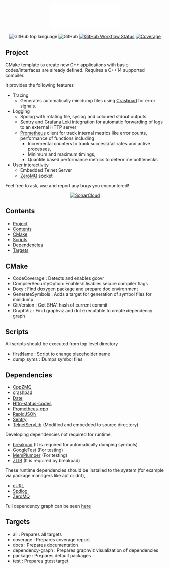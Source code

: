 <div align="center" width="50">
<img src=doc/logo.png>

![GitHub top language](https://img.shields.io/github/languages/top/egecetin/Repo-Init)
![GitHub](https://img.shields.io/github/license/egecetin/Repo-Init)
[![GitHub Workflow Status](https://img.shields.io/github/actions/workflow/status/egecetin/Repo-Init/build_and_test.yml?label=Actions&branch=master&logo=github)](https://github.com/egecetin/Repo-Init/actions/workflows/build_and_test.yml)
[![Coverage](https://sonarcloud.io/api/project_badges/measure?project=egecetin_Repo-Init&metric=coverage)](https://sonarcloud.io/summary/new_code?id=egecetin_Repo-Init)
</div>

## Project
CMake template to create new C++ applications with basic codes/interfaces are already defined. Requires a C++14 supported compiler.

It provides the following features
  - Tracing
    - Generates automatically minidump files using [Crashpad](https://chromium.googlesource.com/crashpad/crashpad/) for error signals.
  - Logging
    - Spdlog with rotating file, syslog and coloured stdout outputs
    - [Sentry](https://sentry.io/) and [Grafana Loki](https://grafana.com/oss/loki/) integration for automatic forwarding of logs to an external HTTP server
    - [Prometheus](https://prometheus.io/) client for track internal metrics like error counts, performance of functions including
      - Incremental counters to track success/fail rates and active processes,
      - Minimum and maximum timings,
      - Quantile based performance metrics to determine bottlenecks
  - User interactivity
    - Embedded Telnet Server
    - [ZeroMQ](https://zeromq.org/) socket

Feel free to ask, use and report any bugs you encountered!

<div align="center" width="50">

[![SonarCloud](https://sonarcloud.io/images/project_badges/sonarcloud-orange.svg)](https://sonarcloud.io/summary/new_code?id=egecetin_Repo-Init)
</div>

## Contents

- [Project](#project)
- [Contents](#contents)
- [CMake](#cmake)
- [Scripts](#scripts)
- [Dependencies](#dependencies)
- [Targets](#targets)

## CMake

- CodeCoverage          : Detects and enables gcovr
- CompilerSecurityOption: Enables/Disables secure compiler flags
- Doxy                  : Find doxygen package and prepare doc environment
- GenerateSymbols       : Adds a target for generation of symbol files for minidump
- GitVersion            : Get SHA1 hash of current commit
- GraphViz              : Find graphviz and dot executable to create dependency graph

## Scripts

All scripts should be executed from top level directory

- firstName             : Script to change placeholder name
- dump_syms             : Dumps symbol files

## Dependencies

 - [CppZMQ](https://github.com/zeromq/cppzmq.git)
 - [crashpad](https://chromium.googlesource.com/crashpad/crashpad/)
 - [Date](https://github.com/HowardHinnant/date.git)
 - [Http-status-codes](https://github.com/j-ulrich/http-status-codes-cpp.git)
 - [Prometheus-cpp](https://github.com/jupp0r/prometheus-cpp.git)
 - [RapidJSON](https://github.com/Tencent/rapidjson.git)
 - [Sentry](https://github.com/getsentry/sentry-native.git)
 - [TelnetServLib](https://github.com/lukemalcolm/TelnetServLib.git) (Modified and embedded to source directory)

Developing dependencies not required for runtime,

 - [breakpad](https://chromium.googlesource.com/breakpad/breakpad/) (It is required for automatically dumping symbols)
 - [GoogleTest](https://github.com/google/googletest.git) (For testing)
 - [MemPlumber](https://github.com/seladb/MemPlumber.git) (For testing)
 - [ZLIB]() (It is required by breakpad)

These runtime dependencies should be installed to the system (for example via package managers like apt or dnf),

 - [cURL](https://github.com/curl/curl)
 - [Spdlog](https://github.com/gabime/spdlog.git)
 - [ZeroMQ](https://github.com/zeromq/libzmq.git)

Full dependency graph can be seen [here](doc/XXX-tree.svg)

## Targets

 - all              : Prepares all targets
 - coverage         : Prepares coverage report
 - docs             : Prepares documentation
 - dependency-graph : Prepares graphviz visualization of dependencies
 - package          : Prepares default packages
 - test             : Prepares gtest target
